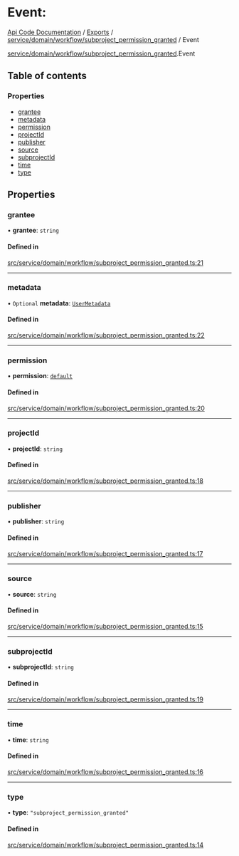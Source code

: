 # Event: 
 
[Api Code Documentation](../README.md) / [Exports](../modules.md) / [service/domain/workflow/subproject\_permission\_granted](../modules/service_domain_workflow_subproject_permission_granted.md) / Event

[service/domain/workflow/subproject\_permission\_granted](../modules/service_domain_workflow_subproject_permission_granted.md).Event

## Table of contents

### Properties

- [grantee](service_domain_workflow_subproject_permission_granted.Event.md#grantee)
- [metadata](service_domain_workflow_subproject_permission_granted.Event.md#metadata)
- [permission](service_domain_workflow_subproject_permission_granted.Event.md#permission)
- [projectId](service_domain_workflow_subproject_permission_granted.Event.md#projectid)
- [publisher](service_domain_workflow_subproject_permission_granted.Event.md#publisher)
- [source](service_domain_workflow_subproject_permission_granted.Event.md#source)
- [subprojectId](service_domain_workflow_subproject_permission_granted.Event.md#subprojectid)
- [time](service_domain_workflow_subproject_permission_granted.Event.md#time)
- [type](service_domain_workflow_subproject_permission_granted.Event.md#type)

## Properties

### grantee

• **grantee**: `string`

#### Defined in

[src/service/domain/workflow/subproject_permission_granted.ts:21](https://github.com/openkfw/TruBudget/blob/422cbec/api/src/service/domain/workflow/subproject_permission_granted.ts#L21)

___

### metadata

• `Optional` **metadata**: [`UserMetadata`](../modules/service_domain_metadata.md#usermetadata)

#### Defined in

[src/service/domain/workflow/subproject_permission_granted.ts:22](https://github.com/openkfw/TruBudget/blob/422cbec/api/src/service/domain/workflow/subproject_permission_granted.ts#L22)

___

### permission

• **permission**: [`default`](../modules/authz_intents.md#default)

#### Defined in

[src/service/domain/workflow/subproject_permission_granted.ts:20](https://github.com/openkfw/TruBudget/blob/422cbec/api/src/service/domain/workflow/subproject_permission_granted.ts#L20)

___

### projectId

• **projectId**: `string`

#### Defined in

[src/service/domain/workflow/subproject_permission_granted.ts:18](https://github.com/openkfw/TruBudget/blob/422cbec/api/src/service/domain/workflow/subproject_permission_granted.ts#L18)

___

### publisher

• **publisher**: `string`

#### Defined in

[src/service/domain/workflow/subproject_permission_granted.ts:17](https://github.com/openkfw/TruBudget/blob/422cbec/api/src/service/domain/workflow/subproject_permission_granted.ts#L17)

___

### source

• **source**: `string`

#### Defined in

[src/service/domain/workflow/subproject_permission_granted.ts:15](https://github.com/openkfw/TruBudget/blob/422cbec/api/src/service/domain/workflow/subproject_permission_granted.ts#L15)

___

### subprojectId

• **subprojectId**: `string`

#### Defined in

[src/service/domain/workflow/subproject_permission_granted.ts:19](https://github.com/openkfw/TruBudget/blob/422cbec/api/src/service/domain/workflow/subproject_permission_granted.ts#L19)

___

### time

• **time**: `string`

#### Defined in

[src/service/domain/workflow/subproject_permission_granted.ts:16](https://github.com/openkfw/TruBudget/blob/422cbec/api/src/service/domain/workflow/subproject_permission_granted.ts#L16)

___

### type

• **type**: ``"subproject_permission_granted"``

#### Defined in

[src/service/domain/workflow/subproject_permission_granted.ts:14](https://github.com/openkfw/TruBudget/blob/422cbec/api/src/service/domain/workflow/subproject_permission_granted.ts#L14)

